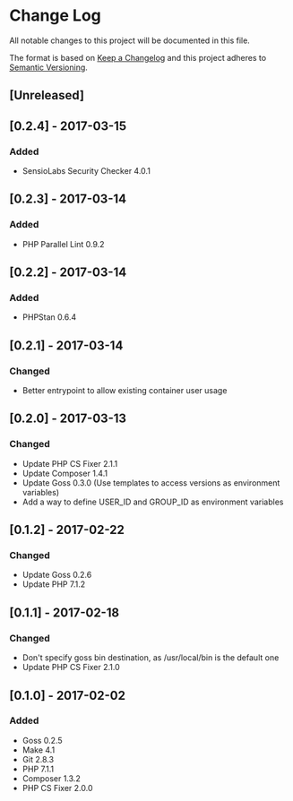 # Change Log
All notable changes to this project will be documented in this file.

The format is based on [Keep a Changelog](http://keepachangelog.com/)
and this project adheres to [Semantic Versioning](http://semver.org/).

## [Unreleased]

## [0.2.4] - 2017-03-15
### Added
- SensioLabs Security Checker 4.0.1

## [0.2.3] - 2017-03-14
### Added
- PHP Parallel Lint 0.9.2

## [0.2.2] - 2017-03-14
### Added
- PHPStan 0.6.4

## [0.2.1] - 2017-03-14
### Changed
-  Better entrypoint to allow existing container user usage

## [0.2.0] - 2017-03-13
### Changed
- Update PHP CS Fixer 2.1.1
- Update Composer 1.4.1
- Update Goss 0.3.0 (Use templates to access versions as environment variables)
- Add a way to define USER_ID and GROUP_ID as environment variables

## [0.1.2] - 2017-02-22
### Changed
- Update Goss 0.2.6
- Update PHP 7.1.2

## [0.1.1] - 2017-02-18
### Changed
- Don't specify goss bin destination, as /usr/local/bin is the default one
- Update PHP CS Fixer 2.1.0

## [0.1.0] - 2017-02-02
### Added
- Goss 0.2.5
- Make 4.1
- Git 2.8.3
- PHP 7.1.1
- Composer 1.3.2
- PHP CS Fixer 2.0.0
